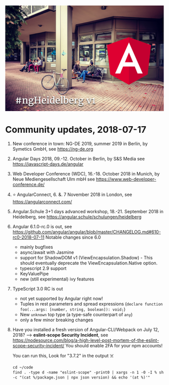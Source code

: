![ngHeidelbergv1.jpg](ngHeidelbergv1.jpg)

# Community updates, 2018-07-17

1. New conference in town: NG-DE 2019, summer 2019 in Berlin, by Symetics GmbH, see https://ng-de.org 
1. Angular Days 2018, 09.-12. October in Berlin, by S&S Media see https://javascript-days.de/angular
1. Web Developer Conference (WDC), 16.-18. October 2018 in Munich, by Neue Mediengesellschaft Ulm mbH see https://www.web-developer-conference.de/
1. ⭐️ AngularConnect, 6. &. 7 November 2018 in London, see https://angularconnect.com/
1. Angular.Schule 3+1 days advanced workshop, 18.-21. September 2018 in Heidelberg, see https://angular.schule/schulungen/heidelberg 
1. Angular 6.1.0-rc.0 is out, see https://github.com/angular/angular/blob/master/CHANGELOG.md#610-rc0-2018-07-11
   Notable changes since 6.0
   - mainly bugfixes
   - async/await with Jasmine
   - support for ShadowDOM v1 (ViewEncapsulation.Shadow) - This should eventually deprecate the ViewEncapsulation.Native option.
   - typescript 2.9 support
   - KeyValuePipe
   - new (still experimental) ivy features
1. TypeScript 3.0 RC is out
   - not yet supported by Angular right now!
   - Tuples in rest parameters and spread expressions (`declare function foo(...args: [number, string, boolean]): void;`)
   - New `unknown` top type (a type-safe counterpart of `any`)
   - only a few minor breaking changes
1. Have you installed a fresh version of Angular-CLI/Webpack on July 12, 2018? --> __eslint-scope Security Incident__, see https://nodesource.com/blog/a-high-level-post-mortem-of-the-eslint-scope-security-incident/
   You should enable 2FA for your npm accounts!
   
   You can run this, Look for "3.7.2" in the output :skull_and_crossbones:
   ```
   cd ~/code
   find . -type d -name "eslint-scope" -print0 | xargs -n 1 -0 -I % sh -c "(cat %/package.json | npx json version) && echo '(at %)'"
   ```
